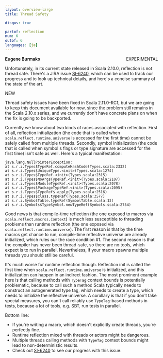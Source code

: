 ```yaml
---
layout: overview-large
title: Thread Safety

disqus: true

partof: reflection
num: 6
outof: 6
languages: [ja]
---
```


<span class="label important" style="float: right;">EXPERIMENTAL</span>

**Eugene Burmako**

Unfortunately, in its current state released in Scala 2.10.0, reflection is not thread safe.
There's a JIRA issue [SI-6240](https://issues.scala-lang.org/browse/SI-6240), which can be used to track our progress
and to look up technical details, and here's a concise summary of the state of the art.

<span class="label success">NEW</span>
<p>Thread safety issues have been fixed in Scala 2.11.0-RC1, but we are going to keep this document available for now, since the problem still remains in the Scala 2.10.x series, and we currently don't have concrete plans on when the fix is going to be backported.</p>

Currently we know about two kinds of races associated with reflection. First of all, reflection initialization (the code that is called
when `scala.reflect.runtime.universe` is accessed for the first time) cannot be safely called from multiple threads. Secondly, symbol
initialization (the code that is called when symbol's flags or type signature are accessed for the first time) isn't safe as well.
Here's a typical manifestation:

    java.lang.NullPointerException:
    at s.r.i.Types$TypeRef.computeHashCode(Types.scala:2332)
    at s.r.i.Types$UniqueType.<init>(Types.scala:1274)
    at s.r.i.Types$TypeRef.<init>(Types.scala:2315)
    at s.r.i.Types$NoArgsTypeRef.<init>(Types.scala:2107)
    at s.r.i.Types$ModuleTypeRef.<init>(Types.scala:2078)
    at s.r.i.Types$PackageTypeRef.<init>(Types.scala:2095)
    at s.r.i.Types$TypeRef$.apply(Types.scala:2516)
    at s.r.i.Types$class.typeRef(Types.scala:3577)
    at s.r.i.SymbolTable.typeRef(SymbolTable.scala:13)
    at s.r.i.Symbols$TypeSymbol.newTypeRef(Symbols.scala:2754)

Good news is that compile-time reflection (the one exposed to macros via `scala.reflect.macros.Context`) is much less susceptible to
threading problems than runtime reflection (the one exposed via `scala.reflect.runtime.universe`). The first reason is that by the time
macros get chance to run, compile-time reflective universe are already initialized, which rules our the race condition #1. The second reason
is that the compiler has never been thread-safe, so there are no tools, which expect is to run in parallel. Nevertheless, if your macro
spawns multiple threads you should still be careful.

It's much worse for runtime reflection though. Reflection init is called the first time when `scala.reflect.runtime.universe` is initialized,
and this initialization can happen in an indirect fashion. The most prominent example here is that calling methods with `TypeTag` context bounds
is potentially problematic, because to call such a method Scala typically needs to construct an autogenerated type tag, which needs to create
a type, which needs to initialize the reflective universe. A corollary is that if you don't take special measures, you can't call reliably
use `TypeTag`-based methods in tests, because a lot of tools, e.g. SBT, run tests in parallel.

Bottom line:
* If you're writing a macro, which doesn't explicitly create threads, you're perfectly fine.
* Runtime reflection mixed with threads or actors might be dangerous.
* Multiple threads calling methods with `TypeTag` context bounds might lead to non-deterministic results.
* Check out [SI-6240](https://issues.scala-lang.org/browse/SI-6240) to see our progress with this issue.